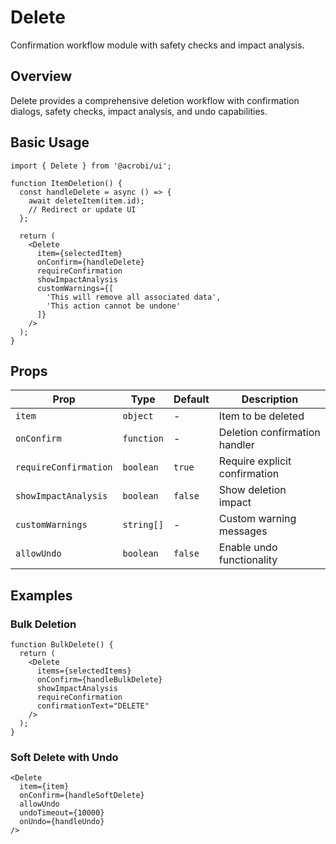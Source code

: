 # Delete

Confirmation workflow module with safety checks and impact analysis.

## Overview

Delete provides a comprehensive deletion workflow with confirmation dialogs, safety checks, impact analysis, and undo capabilities.

## Basic Usage

```tsx
import { Delete } from '@acrobi/ui';

function ItemDeletion() {
  const handleDelete = async () => {
    await deleteItem(item.id);
    // Redirect or update UI
  };

  return (
    <Delete
      item={selectedItem}
      onConfirm={handleDelete}
      requireConfirmation
      showImpactAnalysis
      customWarnings={[
        'This will remove all associated data',
        'This action cannot be undone'
      ]}
    />
  );
}
```

## Props

| Prop | Type | Default | Description |
|------|------|---------|-------------|
| `item` | `object` | - | Item to be deleted |
| `onConfirm` | `function` | - | Deletion confirmation handler |
| `requireConfirmation` | `boolean` | `true` | Require explicit confirmation |
| `showImpactAnalysis` | `boolean` | `false` | Show deletion impact |
| `customWarnings` | `string[]` | - | Custom warning messages |
| `allowUndo` | `boolean` | `false` | Enable undo functionality |

## Examples

### Bulk Deletion

```tsx
function BulkDelete() {
  return (
    <Delete
      items={selectedItems}
      onConfirm={handleBulkDelete}
      showImpactAnalysis
      requireConfirmation
      confirmationText="DELETE"
    />
  );
}
```

### Soft Delete with Undo

```tsx
<Delete
  item={item}
  onConfirm={handleSoftDelete}
  allowUndo
  undoTimeout={10000}
  onUndo={handleUndo}
/>
```
